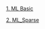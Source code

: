 [1. ML Basic](https://github.com/mina0502/Project/tree/master/ML_example/ex01)

[2. ML_Sparse](https://github.com/mina0502/Project/tree/master/ML_example/ex02)
